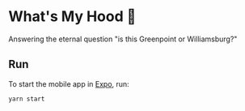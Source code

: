 # What's My Hood 📍
Answering the eternal question "is this Greenpoint or Williamsburg?"

## Run

To start the mobile app in [Expo](https://expo.io/), run:
   ```bash
   yarn start
   ```
